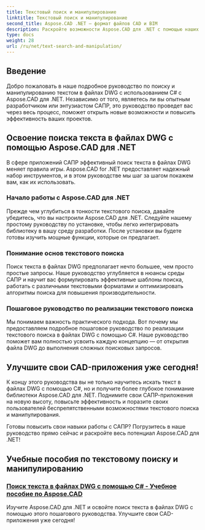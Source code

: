 ```yaml
---
title: Текстовый поиск и манипулирование
linktitle: Текстовый поиск и манипулирование
second_title: Aspose.CAD .NET — формат файлов CAD и BIM
description: Раскройте возможности Aspose.CAD для .NET с помощью наших руководств по поиску текста в файлах DWG с использованием C#. Повышайте свои навыки работы с САПР и улучшайте свои приложения.
type: docs
weight: 28
url: /ru/net/text-search-and-manipulation/
---
```


## Введение

Добро пожаловать в наше подробное руководство по поиску и манипулированию текстом в файлах DWG с использованием C# с Aspose.CAD для .NET. Независимо от того, являетесь ли вы опытным разработчиком или энтузиастом САПР, это руководство проведет вас через весь процесс, поможет открыть новые возможности и повысить эффективность ваших проектов.

## Освоение поиска текста в файлах DWG с помощью Aspose.CAD для .NET

В сфере приложений САПР эффективный поиск текста в файлах DWG меняет правила игры. Aspose.CAD for .NET предоставляет надежный набор инструментов, и в этом руководстве мы шаг за шагом покажем вам, как их использовать.

### Начало работы с Aspose.CAD для .NET

Прежде чем углубиться в тонкости текстового поиска, давайте убедитесь, что вы настроили Aspose.CAD для .NET. Следуйте нашему простому руководству по установке, чтобы легко интегрировать библиотеку в вашу среду разработки. После установки вы будете готовы изучить мощные функции, которые он предлагает.

### Понимание основ текстового поиска

Поиск текста в файлах DWG предполагает нечто большее, чем просто простые запросы. Наше руководство углубляется в нюансы среды САПР и научит вас формулировать эффективные шаблоны поиска, работать с различными текстовыми форматами и оптимизировать алгоритмы поиска для повышения производительности.

### Пошаговое руководство по реализации текстового поиска

Мы понимаем важность практического подхода. Вот почему мы предоставляем подробное пошаговое руководство по реализации текстового поиска в файлах DWG с помощью C#. Наше руководство поможет вам полностью усвоить каждую концепцию — от открытия файла DWG до выполнения сложных поисковых запросов. 

## Улучшите свои CAD-приложения уже сегодня!

К концу этого руководства вы не только научитесь искать текст в файлах DWG с помощью C#, но и получите более глубокое понимание библиотеки Aspose.CAD для .NET. Поднимите свои САПР-приложения на новую высоту, повысьте эффективность и поразите своих пользователей беспрепятственными возможностями текстового поиска и манипулирования.

Готовы повысить свои навыки работы с САПР? Погрузитесь в наше руководство прямо сейчас и раскройте весь потенциал Aspose.CAD для .NET!
## Учебные пособия по текстовому поиску и манипулированию
### [Поиск текста в файлах DWG с помощью C# - Учебное пособие по Aspose.CAD](./searching-text-in-dwg-files/)
Изучите Aspose.CAD для .NET и освойте поиск текста в файлах DWG с помощью этого пошагового руководства. Улучшите свои CAD-приложения уже сегодня!